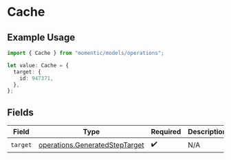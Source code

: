 # Cache

## Example Usage

```typescript
import { Cache } from "momentic/models/operations";

let value: Cache = {
  target: {
    id: 947371,
  },
};
```

## Fields

| Field                                                                            | Type                                                                             | Required                                                                         | Description                                                                      |
| -------------------------------------------------------------------------------- | -------------------------------------------------------------------------------- | -------------------------------------------------------------------------------- | -------------------------------------------------------------------------------- |
| `target`                                                                         | [operations.GeneratedStepTarget](../../models/operations/generatedsteptarget.md) | :heavy_check_mark:                                                               | N/A                                                                              |